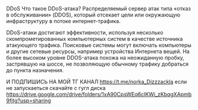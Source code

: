 DDoS
Что такое DDoS-атака?
Распределяемый сервер атак типа «отказ в обслуживании» (DDOS), который отсекает цели или окружающую инфраструктуру в потоке интернет-трафика.

DDoS-атаки достигают эффективности, используя несколько скомпрометированных компьютерных систем в качестве источника атакующего трафика. Поисковые системы могут включать компьютеры и другие сетевые ресурсы, например устройства Интернета вещей. На более высоком уровне DDOS-атака похожа на неожиданную пробку, застрявшую на шоссе, не позволяющую обычному трафику добраться до пункта назначения.

И ПОДПИШИСЬ НА МОЙ ТГ КАНАЛ https://t.me/norka_Dizzzackla 
если не запускаеться скачайте с гугл диска https://drive.google.com/drive/folders/1xA90CpsWEq6clKWi_zKbqgXApmb9fjtg?usp=sharing
